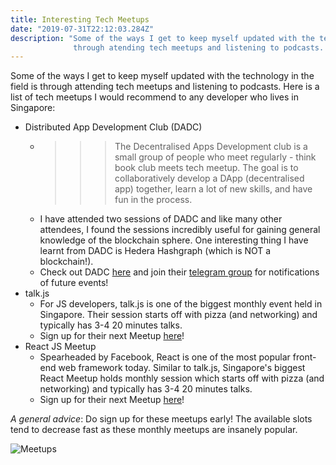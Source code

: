 ```yaml
---
title: Interesting Tech Meetups
date: "2019-07-31T22:12:03.284Z"
description: "Some of the ways I get to keep myself updated with the technology in the field is
              through atending tech meetups and listening to podcasts. ..."
---
```


Some of the ways I get to keep myself updated with the technology in the field is
through attending tech meetups and listening to podcasts. Here is a list of tech meetups I 
would recommend to any developer who lives in Singapore:

- Distributed App Development Club (DADC)
    * >>> The Decentralised Apps Development club is a small 
          group of people who meet regularly - think book club meets tech meetup. The goal is to collaboratively develop a DApp (decentralised app) together, learn a lot of new skills, and have fun in the process.
    * I have attended two sessions of DADC and like many other attendees, I found the
    sessions incredibly useful for gaining general knowledge of the blockchain sphere. One 
    interesting thing I have learnt from DADC is Hedera Hashgraph (which is NOT a blockchain!).
    * Check out DADC [here](https://dappsdev.org/) and join their [telegram group](https://t.me/dappsdevclub/) for notifications of future events! 
- talk.js
    * For JS developers, talk.js is one of the biggest monthly event held in Singapore. Their session
    starts off with pizza (and networking) and typically has 3-4 20 minutes talks. 
    * Sign up for their next Meetup [here](https://www.meetup.com/Singapore-JS/)!
 - React JS Meetup
     * Spearheaded by Facebook, React is one of the most popular front-end web framework today. Similar
     to talk.js,
     Singapore's biggest React Meetup holds monthly session which starts off with pizza 
     (and networking) and typically has 3-4 20 minutes talks. 
     * Sign up for their next Meetup [here](https://www.meetup.com/React-Singapore/)!   

*A general advice*: Do sign up for these meetups early! The available slots tend to decrease fast
as these monthly meetups are insanely popular.

![Meetups](http://kast.com/wp-content/uploads/2018/04/TechMeetup-graphic.jpg)
